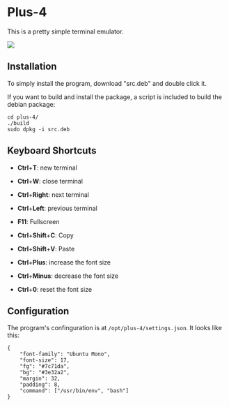 # Plus-4

This is a pretty simple terminal emulator.

![](http://i.imgur.com/SKv5q.png)

## Installation

To simply install the program, download "src.deb" and double click it.

If you want to build and install the package, a script is included to
build the debian package:

    cd plus-4/
    ./build
    sudo dpkg -i src.deb


## Keyboard Shortcuts

 - **Ctrl**+**T**: new terminal
 - **Ctrl**+**W**: close terminal
 - **Ctrl**+**Right**: next terminal
 - **Ctrl**+**Left**: previous terminal

 - **F11**: Fullscreen

 - **Ctrl**+**Shift**+**C**: Copy
 - **Ctrl**+**Shift**+**V**: Paste

 - **Ctrl**+**Plus**: increase the font size
 - **Ctrl**+**Minus**: decrease the font size
 - **Ctrl**+**0**: reset the font size

## Configuration

The program's confinguration is at `/opt/plus-4/settings.json`.
It looks like this:

    {
        "font-family": "Ubuntu Mono",
        "font-size": 17,
        "fg": "#7c71da",
        "bg": "#3e32a2",
        "margin": 32,
        "padding": 8,
        "command": ["/usr/bin/env", "bash"]
    }
